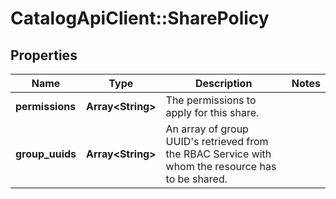 # CatalogApiClient::SharePolicy

## Properties
Name | Type | Description | Notes
------------ | ------------- | ------------- | -------------
**permissions** | **Array&lt;String&gt;** | The permissions to apply for this share. | 
**group_uuids** | **Array&lt;String&gt;** | An array of group UUID&#39;s retrieved from the RBAC Service with whom the resource has to be shared. | 


